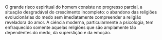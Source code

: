 ﻿O grande risco espiritual do homem consiste no progresso parcial, a situação desgradável do crescimento incompleto: o abandono das religiões evolucionárias do medo sem imediatamente compreender a religião reveladora do amor. A ciência moderna, particularmente a psicologia, tem enfraquecido somente aquelas religiões que são amplamente tão dependentes do medo, da superstição e da emoção.